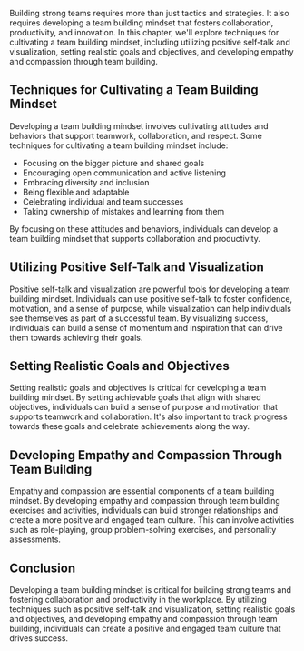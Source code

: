 
Building strong teams requires more than just tactics and strategies. It also requires developing a team building mindset that fosters collaboration, productivity, and innovation. In this chapter, we'll explore techniques for cultivating a team building mindset, including utilizing positive self-talk and visualization, setting realistic goals and objectives, and developing empathy and compassion through team building.

Techniques for Cultivating a Team Building Mindset
--------------------------------------------------

Developing a team building mindset involves cultivating attitudes and behaviors that support teamwork, collaboration, and respect. Some techniques for cultivating a team building mindset include:

* Focusing on the bigger picture and shared goals
* Encouraging open communication and active listening
* Embracing diversity and inclusion
* Being flexible and adaptable
* Celebrating individual and team successes
* Taking ownership of mistakes and learning from them

By focusing on these attitudes and behaviors, individuals can develop a team building mindset that supports collaboration and productivity.

Utilizing Positive Self-Talk and Visualization
----------------------------------------------

Positive self-talk and visualization are powerful tools for developing a team building mindset. Individuals can use positive self-talk to foster confidence, motivation, and a sense of purpose, while visualization can help individuals see themselves as part of a successful team. By visualizing success, individuals can build a sense of momentum and inspiration that can drive them towards achieving their goals.

Setting Realistic Goals and Objectives
--------------------------------------

Setting realistic goals and objectives is critical for developing a team building mindset. By setting achievable goals that align with shared objectives, individuals can build a sense of purpose and motivation that supports teamwork and collaboration. It's also important to track progress towards these goals and celebrate achievements along the way.

Developing Empathy and Compassion Through Team Building
-------------------------------------------------------

Empathy and compassion are essential components of a team building mindset. By developing empathy and compassion through team building exercises and activities, individuals can build stronger relationships and create a more positive and engaged team culture. This can involve activities such as role-playing, group problem-solving exercises, and personality assessments.

Conclusion
----------

Developing a team building mindset is critical for building strong teams and fostering collaboration and productivity in the workplace. By utilizing techniques such as positive self-talk and visualization, setting realistic goals and objectives, and developing empathy and compassion through team building, individuals can create a positive and engaged team culture that drives success.
